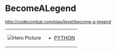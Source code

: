 # BecomeALegend 

http://codecombat.com/play/level/become-a-legend
<table>
<tr>
<td>

![Hero Picture](hero.png?raw=true "Hero Picture")

</td>
<td>
<ul>
<li>

[PYTHON](BecomeALegend.py)

</li>
</td>
</tr>
<table>
